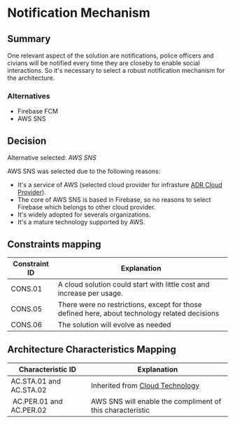 # Notification Mechanism

## Summary

One relevant aspect of the solution are notifications, police officers and civians will be notified every time they are closeby to enable social interactions. So it's necessary to select a robust notification mechanism for the architecture. 

### Alternatives

- Firebase FCM
- AWS SNS

## Decision 

Alternative selected: *AWS SNS*

AWS SNS was selected due to the following reasons:

- It's a service of AWS (selected cloud provider for infrasture [ADR Cloud Provider](./adr-cloud.md)). 
- The core of AWS SNS is based in Firebase, so no reasons to select Firebase which belongs to other cloud provider.
- It's widely adopted for severals organizations.
- It's a mature technology supported by AWS.

## Constraints mapping

| Constraint ID | Explanation |
| ------------- | ----------- |
| CONS.01 | A cloud solution could start with little cost and increase per usage. |
| CONS.05 | There were no restrictions, except for those defined here, about technology related decisions |
| CONS.06 | The solution will evolve as needed |

## Architecture Characteristics Mapping

| Characteristic ID | Explanation |
| ------------- | ----------- |
| AC.STA.01 and AC.STA.02 | Inherited from [Cloud Technology](./adr-cloud.md) |
| AC.PER.01 and AC.PER.02 | AWS SNS will enable the compliment of this characteristic |
